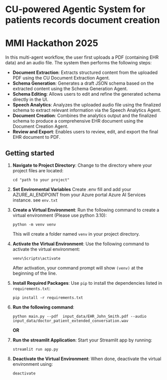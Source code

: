 # CU-powered Agentic System for patients records document creation
# MMI Hackathon 2025

 In this multi-agent workflow, the user first uploads a PDF (containing EHR data) and an audio file. The system then performs the following steps:

- **Document Extraction**: Extracts structured content from the uploaded PDF using the CU Document Extraction Agent.
- **Schema Generation**: Generates a draft JSON schema based on the extracted content using the Schema Generation Agent.
- **Schema Editing**: Allows users to edit and refine the generated schema directly in the UI.
- **Speech Analytics**: Analyzes the uploaded audio file using the finalized schema to extract relevant information via the Speech Analytics Agent.
- **Document Creation**: Combines the analytics output and the finalized schema to produce a comprehensive EHR document using the Document Creation Agent.
- **Review and Export**: Enables users to review, edit, and export the final EHR document to PDF.
  
## Getting started
1. **Navigate to Project Directory**:
   Change to the directory where your project files are located:
   ```
   cd "path to your project"
   ```
2. **Set Enviromental Variables**
    Create .env fill and add your AZURE_AI_ENDPOINT from your Azure portal Azure AI Services instance. see `env.txt` 

3. **Create a Virtual Environment**:
   Run the following command to create a virtual environment (Please use python 3.10):
   ```
   python -m venv venv
   ```
   This will create a folder named `venv` in your project directory.

4. **Activate the Virtual Environment**:
   Use the following command to activate the virtual environment:
   ```
   venv\Scripts\activate
   ```
   After activation, your command prompt will show `(venv)` at the beginning of the line.

5. **Install Required Packages**:
   Use `pip` to install the dependencies listed in `requirements.txt`:
   ```
   pip install -r requirements.txt
   ```
6. **Run the following command**:
   ```
   python main.py --pdf  input_data/EHR_John_Smith.pdf --audio input_data/doctor_patient_extended_conversation.wav
   ```
   **OR**
   
8. **Run the streamlit Application**:
   Start your Streamlit app by running:
   ```
   streamlit run app.py
   ```
8. **Deactivate the Virtual Environment**:
   When done, deactivate the virtual environment using:
   ```
   deactivate
